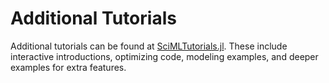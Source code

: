 # Additional Tutorials

Additional tutorials can be found at [SciMLTutorials.jl](https://github.com/JuliaDiffEq/SciMLTutorials.jl).
These include interactive introductions, optimizing code, modeling examples,
and deeper examples for extra features.
